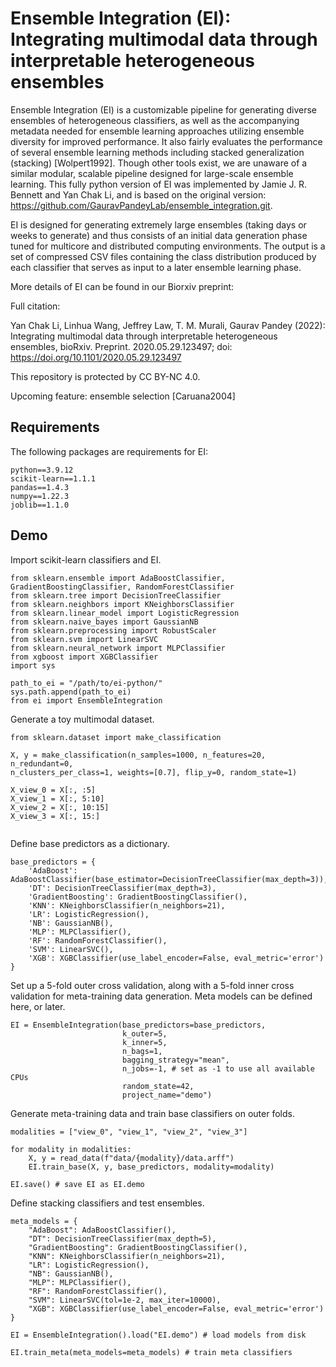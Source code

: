 # Ensemble Integration (EI): Integrating multimodal data through interpretable heterogeneous ensembles
Ensemble Integration (EI) is a customizable pipeline for generating diverse ensembles of heterogeneous classifiers, as well as the accompanying metadata needed for ensemble learning approaches utilizing ensemble diversity for improved performance. It also fairly evaluates the performance of several ensemble learning methods including stacked generalization (stacking) [Wolpert1992]. Though other tools exist, we are unaware of a similar modular, scalable pipeline designed for large-scale ensemble learning. This fully python version of EI was implemented by Jamie J. R. Bennett and Yan Chak Li, and is based on the original version: https://github.com/GauravPandeyLab/ensemble_integration.git.

EI is designed for generating extremely large ensembles (taking days or weeks to generate) and thus consists of an initial data generation phase tuned for multicore and distributed computing environments. The output is a set of compressed CSV files containing the class distribution produced by each classifier that serves as input to a later ensemble learning phase.

More details of EI can be found in our Biorxiv preprint:

Full citation:

Yan Chak Li, Linhua Wang, Jeffrey Law, T. M. Murali, Gaurav Pandey (2022): Integrating multimodal data through interpretable heterogeneous ensembles, bioRxiv. Preprint. 2020.05.29.123497; doi: https://doi.org/10.1101/2020.05.29.123497

This repository is protected by CC BY-NC 4.0.

Upcoming feature: ensemble selection [Caruana2004]

## Requirements ##

The following packages are requirements for EI:

```
python==3.9.12
scikit-learn==1.1.1
pandas==1.4.3
numpy==1.22.3
joblib==1.1.0
```

## Demo ##

Import scikit-learn classifiers and EI.

```
from sklearn.ensemble import AdaBoostClassifier, GradientBoostingClassifier, RandomForestClassifier
from sklearn.tree import DecisionTreeClassifier
from sklearn.neighbors import KNeighborsClassifier
from sklearn.linear_model import LogisticRegression
from sklearn.naive_bayes import GaussianNB
from sklearn.preprocessing import RobustScaler
from sklearn.svm import LinearSVC
from sklearn.neural_network import MLPClassifier
from xgboost import XGBClassifier
import sys

path_to_ei = "/path/to/ei-python/"
sys.path.append(path_to_ei)
from ei import EnsembleIntegration
```

Generate a toy multimodal dataset.

```
from sklearn.dataset import make_classification

X, y = make_classification(n_samples=1000, n_features=20, n_redundant=0,
n_clusters_per_class=1, weights=[0.7], flip_y=0, random_state=1)

X_view_0 = X[:, :5]
X_view_1 = X[:, 5:10]
X_view_2 = X[:, 10:15]
X_view_3 = X[:, 15:]
  
```

Define base predictors as a dictionary.

```
base_predictors = {
    'AdaBoost': AdaBoostClassifier(base_estimator=DecisionTreeClassifier(max_depth=3)),
    'DT': DecisionTreeClassifier(max_depth=3),
    'GradientBoosting': GradientBoostingClassifier(),
    'KNN': KNeighborsClassifier(n_neighbors=21),
    'LR': LogisticRegression(),
    'NB': GaussianNB(),
    'MLP': MLPClassifier(),
    'RF': RandomForestClassifier(),
    'SVM': LinearSVC(),
    'XGB': XGBClassifier(use_label_encoder=False, eval_metric='error')
}
```

Set up a 5-fold outer cross validation, along with a 5-fold inner cross validation for meta-training data generation. Meta models can be defined here, or later. 

```
EI = EnsembleIntegration(base_predictors=base_predictors,
                         k_outer=5,
                         k_inner=5,
                         n_bags=1,
                         bagging_strategy="mean",
                         n_jobs=-1, # set as -1 to use all available CPUs
                         random_state=42,
                         project_name="demo")
```

Generate meta-training data and train base classifiers on outer folds.

```
modalities = ["view_0", "view_1", "view_2", "view_3"]

for modality in modalities:
    X, y = read_data(f"data/{modality}/data.arff")
    EI.train_base(X, y, base_predictors, modality=modality)

EI.save() # save EI as EI.demo
```

Define stacking classifiers and test ensembles.

```
meta_models = {
    "AdaBoost": AdaBoostClassifier(),
    "DT": DecisionTreeClassifier(max_depth=5),
    "GradientBoosting": GradientBoostingClassifier(),
    "KNN": KNeighborsClassifier(n_neighbors=21),
    "LR": LogisticRegression(),
    "NB": GaussianNB(),
    "MLP": MLPClassifier(),
    "RF": RandomForestClassifier(),
    "SVM": LinearSVC(tol=1e-2, max_iter=10000),
    "XGB": XGBClassifier(use_label_encoder=False, eval_metric='error')
}

EI = EnsembleIntegration().load("EI.demo") # load models from disk

EI.train_meta(meta_models=meta_models) # train meta classifiers
```


